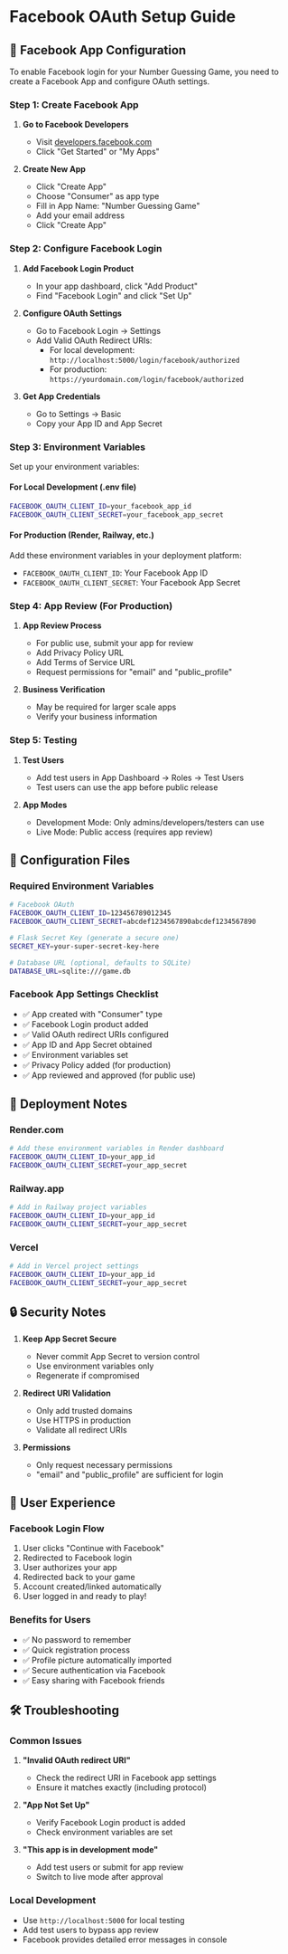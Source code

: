 # Facebook OAuth Setup Guide

## 📘 Facebook App Configuration

To enable Facebook login for your Number Guessing Game, you need to create a Facebook App and configure OAuth settings.

### Step 1: Create Facebook App

1. **Go to Facebook Developers**
   - Visit [developers.facebook.com](https://developers.facebook.com)
   - Click "Get Started" or "My Apps"

2. **Create New App**
   - Click "Create App"
   - Choose "Consumer" as app type
   - Fill in App Name: "Number Guessing Game"
   - Add your email address
   - Click "Create App"

### Step 2: Configure Facebook Login

1. **Add Facebook Login Product**
   - In your app dashboard, click "Add Product"
   - Find "Facebook Login" and click "Set Up"

2. **Configure OAuth Settings**
   - Go to Facebook Login → Settings
   - Add Valid OAuth Redirect URIs:
     - For local development: `http://localhost:5000/login/facebook/authorized`
     - For production: `https://yourdomain.com/login/facebook/authorized`

3. **Get App Credentials**
   - Go to Settings → Basic
   - Copy your App ID and App Secret

### Step 3: Environment Variables

Set up your environment variables:

#### For Local Development (.env file)
```bash
FACEBOOK_OAUTH_CLIENT_ID=your_facebook_app_id
FACEBOOK_OAUTH_CLIENT_SECRET=your_facebook_app_secret
```

#### For Production (Render, Railway, etc.)
Add these environment variables in your deployment platform:
- `FACEBOOK_OAUTH_CLIENT_ID`: Your Facebook App ID
- `FACEBOOK_OAUTH_CLIENT_SECRET`: Your Facebook App Secret

### Step 4: App Review (For Production)

1. **App Review Process**
   - For public use, submit your app for review
   - Add Privacy Policy URL
   - Add Terms of Service URL
   - Request permissions for "email" and "public_profile"

2. **Business Verification**
   - May be required for larger scale apps
   - Verify your business information

### Step 5: Testing

1. **Test Users**
   - Add test users in App Dashboard → Roles → Test Users
   - Test users can use the app before public release

2. **App Modes**
   - Development Mode: Only admins/developers/testers can use
   - Live Mode: Public access (requires app review)

## 🔧 Configuration Files

### Required Environment Variables
```bash
# Facebook OAuth
FACEBOOK_OAUTH_CLIENT_ID=123456789012345
FACEBOOK_OAUTH_CLIENT_SECRET=abcdef1234567890abcdef1234567890

# Flask Secret Key (generate a secure one)
SECRET_KEY=your-super-secret-key-here

# Database URL (optional, defaults to SQLite)
DATABASE_URL=sqlite:///game.db
```

### Facebook App Settings Checklist

- ✅ App created with "Consumer" type
- ✅ Facebook Login product added
- ✅ Valid OAuth redirect URIs configured
- ✅ App ID and App Secret obtained
- ✅ Environment variables set
- ✅ Privacy Policy added (for production)
- ✅ App reviewed and approved (for public use)

## 🚀 Deployment Notes

### Render.com
```bash
# Add these environment variables in Render dashboard
FACEBOOK_OAUTH_CLIENT_ID=your_app_id
FACEBOOK_OAUTH_CLIENT_SECRET=your_app_secret
```

### Railway.app
```bash
# Add in Railway project variables
FACEBOOK_OAUTH_CLIENT_ID=your_app_id
FACEBOOK_OAUTH_CLIENT_SECRET=your_app_secret
```

### Vercel
```bash
# Add in Vercel project settings
FACEBOOK_OAUTH_CLIENT_ID=your_app_id
FACEBOOK_OAUTH_CLIENT_SECRET=your_app_secret
```

## 🔒 Security Notes

1. **Keep App Secret Secure**
   - Never commit App Secret to version control
   - Use environment variables only
   - Regenerate if compromised

2. **Redirect URI Validation**
   - Only add trusted domains
   - Use HTTPS in production
   - Validate all redirect URIs

3. **Permissions**
   - Only request necessary permissions
   - "email" and "public_profile" are sufficient for login

## 📱 User Experience

### Facebook Login Flow
1. User clicks "Continue with Facebook"
2. Redirected to Facebook login
3. User authorizes your app
4. Redirected back to your game
5. Account created/linked automatically
6. User logged in and ready to play!

### Benefits for Users
- ✅ No password to remember
- ✅ Quick registration process
- ✅ Profile picture automatically imported
- ✅ Secure authentication via Facebook
- ✅ Easy sharing with Facebook friends

## 🛠️ Troubleshooting

### Common Issues

1. **"Invalid OAuth redirect URI"**
   - Check the redirect URI in Facebook app settings
   - Ensure it matches exactly (including protocol)

2. **"App Not Set Up"**
   - Verify Facebook Login product is added
   - Check environment variables are set

3. **"This app is in development mode"**
   - Add test users or submit for app review
   - Switch to live mode after approval

### Local Development
- Use `http://localhost:5000` for local testing
- Add test users to bypass app review
- Facebook provides detailed error messages in console
